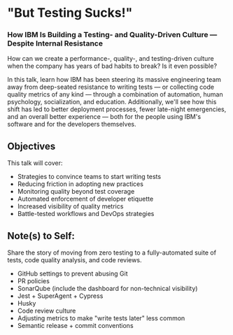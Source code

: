 # "But Testing Sucks!"
### How IBM Is Building a Testing- and Quality-Driven Culture — Despite Internal Resistance

How can we create a performance-, quality-, and testing-driven culture when the company has years of bad habits to break? Is it even possible?

In this talk, learn how IBM has been steering its massive engineering team away from deep-seated resistance to writing tests — or collecting code quality metrics of any kind — through a combination of automation, human psychology, socialization, and education. Additionally, we'll see how this shift has led to better deployment processes, fewer late-night emergencies, and an overall better experience — both for the people using IBM's software and for the developers themselves.

## Objectives

This talk will cover:
- Strategies to convince teams to start writing tests
- Reducing friction in adopting new practices
- Monitoring quality beyond test coverage
- Automated enforcement of developer etiquette
- Increased visibility of quality metrics
- Battle-tested workflows and DevOps strategies

## Note(s) to Self:

Share the story of moving from zero testing to a fully-automated suite of tests, code quality analysis, and code reviews.

- GitHub settings to prevent abusing Git
- PR policies
- SonarQube (include the dashboard for non-technical visibility)
- Jest + SuperAgent + Cypress
- Husky
- Code review culture
- Adjusting metrics to make "write tests later" less common
- Semantic release + commit conventions

